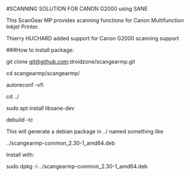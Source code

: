 #SCANNING SOLUTION FOR CANON G2000 using SANE

This ScanGear MP provides scanning functions for Canon Multifunction Inkjet Printer. 

Thierry HUCHARD added support for Canon G2000 scanning support

###How to install package:

git clone git@github.com:droidzone/scangearmp.git

cd scangearmp/scangearmp/

autoreconf -vfi

cd ../

sudo apt install libsane-dev

debuild -tc

This will generate a debian package in ../ named something like 

../scangearmp-common_2.30-1_amd64.deb

Install with:

sudo dpkg -i ../scangearmp-common_2.30-1_amd64.deb

